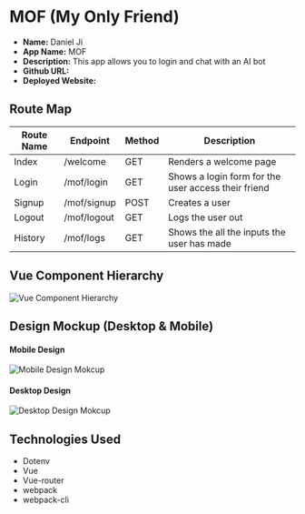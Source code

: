 # MOF (My Only Friend)

- **Name:** Daniel Ji
- **App Name:** MOF
- **Description:** This app allows you to login and chat with an AI bot
- **Github URL:** 
- **Deployed Website:** 


## Route Map
| Route Name | Endpoint | Method | Description |
| -----------| ---------| -------| ------------|
| Index | /welcome | GET | Renders a welcome page |
| Login | /mof/login | GET | Shows a login form for the user access their friend |
| Signup | /mof/signup | POST | Creates a user |
| Logout | /mof/logout | GET | Logs the user out |
| History | /mof/logs | GET | Shows the all the inputs the user has made |


## Vue Component Hierarchy
![Vue Component Hierarchy](https://i.imgur.com/uHlbll0.png)


## Design Mockup (Desktop & Mobile)

#### Mobile Design
![Mobile Design Mokcup](https://i.imgur.com/E2L9TWH.png)

#### Desktop Design
![Desktop Design Mokcup](https://i.imgur.com/FR4hThu.png)


## Technologies Used
- Dotenv
- Vue
- Vue-router
- webpack
- webpack-cli